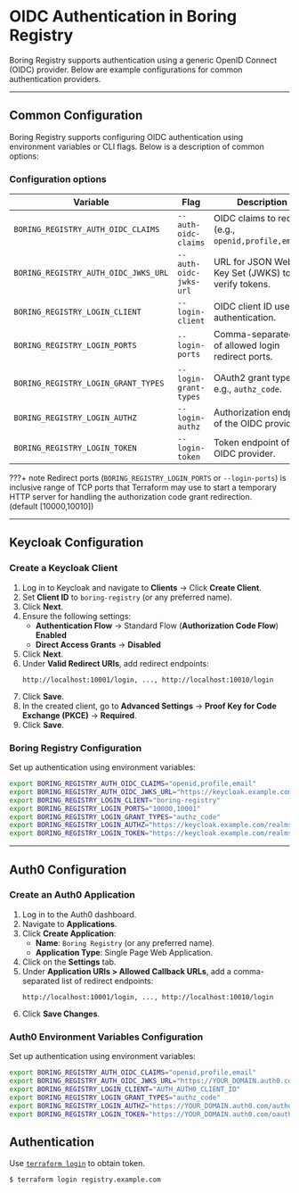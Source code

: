# OIDC Authentication in Boring Registry

Boring Registry supports authentication using a generic OpenID Connect (OIDC) provider. Below are example configurations for common authentication providers.

---

## Common Configuration

Boring Registry supports configuring OIDC authentication using environment variables or CLI flags. Below is a description of common options:

### Configuration options

| Variable | Flag | Description |
|----------|------|-------------|
| `BORING_REGISTRY_AUTH_OIDC_CLAIMS` | `--auth-oidc-claims` | OIDC claims to request (e.g., `openid,profile,email`). |
| `BORING_REGISTRY_AUTH_OIDC_JWKS_URL` |  `--auth-oidc-jwks-url` | URL for JSON Web Key Set (JWKS) to verify tokens. |
| `BORING_REGISTRY_LOGIN_CLIENT` | `--login-client` | OIDC client ID used for authentication. |
| `BORING_REGISTRY_LOGIN_PORTS` | `--login-ports` | Comma-separated list of allowed login redirect ports. |
| `BORING_REGISTRY_LOGIN_GRANT_TYPES` | `--login-grant-types` | OAuth2 grant types, e.g., `authz_code`. |
| `BORING_REGISTRY_LOGIN_AUTHZ` |  `--login-authz`| Authorization endpoint of the OIDC provider. |
| `BORING_REGISTRY_LOGIN_TOKEN` | `--login-token` | Token endpoint of the OIDC provider. |

???+ note
    Redirect ports (`BORING_REGISTRY_LOGIN_PORTS` or `--login-ports`) is inclusive range of TCP ports
    that Terraform may use to start a temporary HTTP server
    for handling the authorization code grant redirection.    
    (default [10000,10010])

---

## Keycloak Configuration

### Create a Keycloak Client

1. Log in to Keycloak and navigate to **Clients** → Click **Create Client**.
2. Set **Client ID** to `boring-registry` (or any preferred name).
3. Click **Next**.
4. Ensure the following settings:
   - **Authentication Flow** → Standard Flow (**Authorization Code Flow**) **Enabled**
   - **Direct Access Grants** → **Disabled**
5. Click **Next**.
6. Under **Valid Redirect URIs**, add redirect endpoints:
   ```
   http://localhost:10001/login, ..., http://localhost:10010/login
   ```
7. Click **Save**.
8. In the created client, go to **Advanced Settings** → **Proof Key for Code Exchange (PKCE)** → **Required**.
9. Click **Save**.

### Boring Registry Configuration

Set up authentication using environment variables:

```sh
export BORING_REGISTRY_AUTH_OIDC_CLAIMS="openid,profile,email"
export BORING_REGISTRY_AUTH_OIDC_JWKS_URL="https://keycloak.example.com/realms/your-realm/protocol/openid-connect/certs"
export BORING_REGISTRY_LOGIN_CLIENT="boring-registry"
export BORING_REGISTRY_LOGIN_PORTS="10000,10001"
export BORING_REGISTRY_LOGIN_GRANT_TYPES="authz_code"
export BORING_REGISTRY_LOGIN_AUTHZ="https://keycloak.example.com/realms/your-realm/protocol/openid-connect/auth"
export BORING_REGISTRY_LOGIN_TOKEN="https://keycloak.example.com/realms/your-realm/protocol/openid-connect/token"
```

---

## Auth0 Configuration

### Create an Auth0 Application

1. Log in to the Auth0 dashboard.
2. Navigate to **Applications**.
3. Click **Create Application**:
   - **Name**: `Boring Registry` (or any preferred name).
   - **Application Type**: Single Page Web Application.
4. Click on the **Settings** tab.
5. Under **Application URIs > Allowed Callback URLs**, add a comma-separated list of redirect endpoints:
   ```
   http://localhost:10001/login, ..., http://localhost:10010/login
   ```
6. Click **Save Changes**.


### Auth0 Environment Variables Configuration

Set up authentication using environment variables:

```sh
export BORING_REGISTRY_AUTH_OIDC_CLAIMS="openid,profile,email"
export BORING_REGISTRY_AUTH_OIDC_JWKS_URL="https://YOUR_DOMAIN.auth0.com/.well-known/jwks.json"
export BORING_REGISTRY_LOGIN_CLIENT="AUTH_AUTH0_CLIENT_ID"
export BORING_REGISTRY_LOGIN_GRANT_TYPES="authz_code"
export BORING_REGISTRY_LOGIN_AUTHZ="https://YOUR_DOMAIN.auth0.com/authorize"
export BORING_REGISTRY_LOGIN_TOKEN="https://YOUR_DOMAIN.auth0.com/oauth/token"
```

## Authentication

Use [`terraform login`](https://developer.hashicorp.com/terraform/cli/commands/login) to obtain token.

```sh
$ terraform login registry.example.com
```
